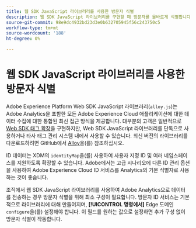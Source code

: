 ```yaml
---
title: 웹 SDK JavaScript 라이브러리를 사용한 방문자 식별
description: 웹 SDK JavaScript 라이브러리를 구현할 때 방문자를 올바르게 식별합니다.
source-git-commit: 98e9dc4932bd23d3e0b632705945f56c243750c5
workflow-type: tm+mt
source-wordcount: '188'
ht-degree: 0%

---
```


# 웹 SDK JavaScript 라이브러리를 사용한 방문자 식별

Adobe Experience Platform Web SDK JavaScript 라이브러리(`alloy.js`)는 Adobe Analytics을 포함한 모든 Adobe Experience Cloud 애플리케이션에 대한 데이터 수집에 대한 통합된 최신 접근 방식을 제공합니다. 대부분의 고객은 일반적으로 [Web SDK 태그 확장](web-sdk-extension.md)을 구현하지만, Web SDK JavaScript 라이브러리를 단독으로 사용하거나 타사 태그 관리 시스템 내에서 사용할 수 있습니다. 최신 버전의 라이브러리를 다운로드하려면 GitHub에서 [Alloy](https://github.com/adobe/alloy)을(를) 참조하십시오.

ID 데이터는 XDM의 `identityMap`을(를) 사용하여 사용자 지정 ID 및 여러 네임스페이스를 지원하도록 확장할 수 있습니다. Adobe에서는 고급 시나리오에 다른 ID 관리 옵션을 사용하여 Adobe Experience Cloud ID 서비스를 Analytics의 기본 식별자로 사용하는 것이 좋습니다.

조직에서 웹 SDK JavaScript 라이브러리를 사용하여 Adobe Analytics으로 데이터를 전송하는 경우 방문자 식별을 위해 최소 구성이 필요합니다. 방문자 ID 서비스는 기본적으로 라이브러리에 대해 만들어지며, **[!UICONTROL 명령에서]** Edge 도메인`configure`을(를) 설정해야 합니다. 이 필드를 원하는 값으로 설정하면 추가 구성 없이 방문자 식별이 작동합니다.
